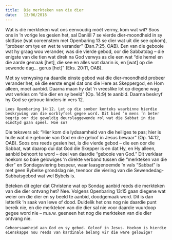 ```yaml
---
title:  Die merkteken van die dier
date:   13/06/2018
---
```


Wat is dié merkteken wat ons eenvoudig móét vermy, kom wat wil? Soos ons in ’n vorige les gesien het, sal Daniël 7 se vierde dier-moondheid in sy slotfase (wat ooreenstem met Openbaring 13 se dier wat uit die see opkom), “probeer om tye en wet te verander” (Dan.7:25, OAB). Een van die gebooie wat hy graag wou verander, was die vierde gebod, oor die Sabbatdag – die enigste van die tien wat direk na God verwys as die een wat “die hemel en die aarde gemaak [het], die see en alles wat daarin is, en [wat] op die sewende dag… gerus [het]” (Eks. 20:11, OAB). 

Met sy verwysing na daardie einste gebod wat die dier-moondheid probeer verander het, sê die eerste engel dat ons die Here as Skeppergod, en Hom alleen, moet aanbid. Daarna maan hy dat ’n vreeslike lot op diegene wag wat verkies om “die dier en sy beeld” (Op. 14:9) te aanbid. Daarna beskryf hy God se getroue kinders in vers 12. 

`Lees Openbaring 14:12. Let op die somber konteks waarbinne hierdie beskrywing van die oorblyfsel gegee word. Dit bied ’n mens ’n beter begrip oor die geweldig deurslaggewende rol wat die Sabbat in die eindtyd gaan speel. Hoe so?` 

Die teksvers sê: “Hier kom die lydsaamheid van die heiliges te pas; hier is hulle wat die gebooie van God en die geloof in Jesus bewaar” (Op. 14:12, OAB). Soos ons reeds gesien het, is die vierde gebod – die een oor die Sabbat, wat daarop dui dat God die Skepper is en dat Hy, en Hy alleen, aanbid behoort te word – deel van daardie “gebooie van God.” Dit verklaar hoekom so baie gelowiges ’n direkte verband tussen die “merkteken van die dier” en Sondagsviering bespeur, waar laasgenoemde ’n vals “Sabbat” is met geen Bybelse grondslag nie, teenoor die viering van die Sewendedag-Sabbatsgebod wat wel Bybels is. 

Beteken dit egter dat Christene wat op Sondag aanbid reeds die merkteken van die dier ontvang het? Nee. Volgens Openbaring 13:15 gaan diegene wat weier om die dier en sy beeld te aanbid, doodgemaak word. Dit is dan letterlik ’n saak van lewe of dood. Duidelik het ons nog nie daardie punt bereik nie, en die merkteken van die dier sal nie voor daardie vuurdoop gegee word nie – m.a.w. geeneen het nog die merkteken van die dier ontvang nie. 

`Gehoorsaamheid aan God en sy gebod. Geloof in Jesus. Hoekom is hierdie eienskappe nou reeds van kardinale belang vir die ware gelowige?`